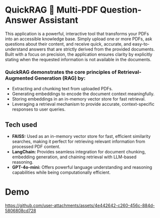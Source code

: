 # QuickRAG 📖 Multi-PDF Question-Answer Assistant
This application is a powerful, interactive tool that transforms your PDFs into an accessible knowledge base. Simply upload one or more PDFs, ask questions about their content, and receive quick, accurate, and easy-to-understand answers that are strictly derived from the provided documents. Built with a focus on precision, the application ensures clarity by explicitly stating when the requested information is not available in the documents.


### QuickRAG demonstrates the core principles of Retrieval-Augmented Generation (RAG) by:

- Extracting and chunking text from uploaded PDFs.
- Generating embeddings to encode the document context meaningfully.
- Storing embeddings in an in-memory vector store for fast retrieval.
- Leveraging a retrieval mechanism to provide accurate, context-specific responses to user queries.

## Tech used
- **FAISS:** Used as an in-memory vector store for fast, efficient similarity searches, making it perfect for retrieving relevant information from processed PDF content.
- **LangChain:** Provides seamless integration for document chunking, embedding generation, and chaining retrieval with LLM-based reasoning.
- **GPT-4o-mini:** Offers powerful language understanding and reasoning capabilities while being computationally efficient.


# Demo

https://github.com/user-attachments/assets/4e442642-c260-456c-884d-5806808cd728

